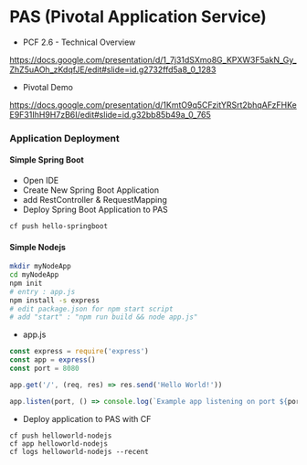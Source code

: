 # PAS (Pivotal Application Service)


- PCF 2.6 - Technical Overview

https://docs.google.com/presentation/d/1_7j31dSXmo8G_KPXW3F5akN_Gy_ZhZ5uAOh_zKdqfJE/edit#slide=id.g2732ffd5a8_0_1283

- Pivotal Demo

https://docs.google.com/presentation/d/1KmtO9q5CFzitYRSrt2bhqAFzFHKeE9F31IhH9H7zB6I/edit#slide=id.g32bb85b49a_0_765



### Application Deployment
#### Simple Spring Boot
- Open IDE
- Create New Spring Boot Application
- add RestController & RequestMapping
- Deploy Spring Boot Application to PAS
```bash
cf push hello-springboot
```

#### Simple Nodejs
```bash
mkdir myNodeApp
cd myNodeApp
npm init
# entry : app.js
npm install -s express
# edit package.json for npm start script
# add "start" : "npm run build && node app.js"
```
- app.js 
```javascript
const express = require('express')
const app = express()
const port = 8080

app.get('/', (req, res) => res.send('Hello World!'))

app.listen(port, () => console.log(`Example app listening on port ${port}!`))
```

- Deploy application to PAS with CF
```
cf push helloworld-nodejs
cf app helloworld-nodejs
cf logs helloworld-nodejs --recent
```
